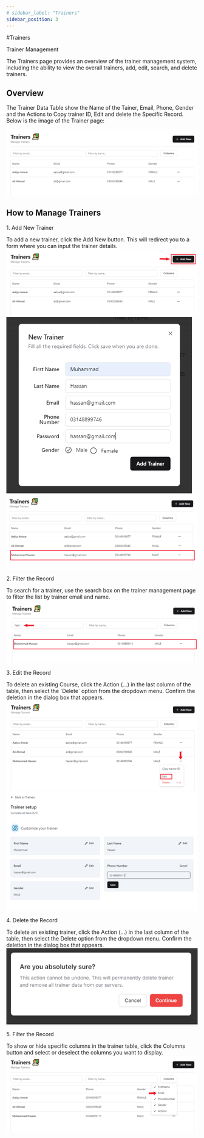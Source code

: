 ```yaml
---
# sidebar_label: "Trainers"
sidebar_position: 3
---
```


<link rel="stylesheet" href="path/to/custom.css"/>
<div class="ml-5">
#Trainers

<p class="font-light mt-5">Trainer Management</p>
<div class="mt-5">The Trainers page provides an overview of the trainer management system, including the ability to view the overall trainers, add, edit, search, and delete trainers.</div>

## Overview

<div class="mt-5">The Trainer Data Table show the Name of the Tainer, Email, Phone, Gender and the Actions to Copy trainer ID, Edit and delete the Specific Record. Below is the image of the Trainer page:</div>

<img src="https://github.com/aisaanwar62/Docusaurus-document/blob/main/static/img/trainer.png?raw=true
" class="w-auto h-auto my-8 border shadow-md"/>

## How to Manage Trainers

<p class="font-semibold mt-3">1.  Add New Trainer</p>
<div class="mt-5">To add a new trainer, click the Add New button. This will redirect you to a form where you can input the trainer details.</div>
<img src="https://github.com/aisaanwar62/Docusaurus-document/blob/main/static/img/adminbeforeaddingtrainer.png?raw=true
" class="w-auto h-auto my-8 border shadow-md"/>
<img src="https://github.com/aisaanwar62/Docusaurus-document/blob/main/static/img/addtrainers.png?raw=true
" class="w-auto h-auto my-8 border shadow-md"/>
<img src="https://github.com/aisaanwar62/Docusaurus-document/blob/main/static/img/adminafteraddthetrainer.png?raw=true
" class="w-auto h-auto my-8 border shadow-md"/>

<p class="font-semibold mt-3">2. Filter the Record</p>
<div class="mt-5">To search for a trainer, use the search box on the trainer management page to filter the list by trainer email and name.</div>
<img src="https://github.com/aisaanwar62/Docusaurus-document/blob/main/static/img/adminfiltertrainer.png?raw=true
" class="w-auto h-auto my-8 border shadow-md"/>

<p class="font-semibold mt-3">3. Edit the Record</p>
<div class="mt-5">To delete an existing Course, click the Action (...) in the last column of the table, then select the `Delete` option from the dropdown menu. Confirm the deletion in the dialog box that appears.</div>
<img src="https://github.com/aisaanwar62/Docusaurus-document/blob/main/static/img/trainer-edit-action.png?raw=true
" class="w-auto h-auto my-8 border shadow-md"/>
<img src="https://github.com/aisaanwar62/Docusaurus-document/blob/main/static/img/edit-trainer.png?raw=true
" class="w-auto h-auto my-8 border shadow-md"/>

<p class="font-semibold mt-3">4. Delete the Record</p>
<div class="mt-5">To delete an existing trainer, click the Action (...) in the last column of the table, then select the Delete option from the dropdown menu. Confirm the deletion in the dialog box that appears.</div>
<img src="https://github.com/aisaanwar62/Docusaurus-document/blob/main/static/img/trainerdeletion.png?raw=true
" class="w-auto h-auto my-8 border shadow-md"/>

<p class="font-semibold mt-3">5. Filter the Record</p>
<div class="mt-5">To show or hide specific columns in the trainer table, click the Columns button and select or deselect the columns you want to display.</div>
<img src="https://github.com/aisaanwar62/Docusaurus-document/blob/main/static/img/admin-trainer-column.png?raw=true
" class="w-auto h-auto my-8 border shadow-md"/>

</div>
